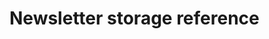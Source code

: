 <script setup>
import ReferenceTable from '../../components/ReferenceTable.vue';
import ReferenceOption from '../../components/ReferenceOption.vue';
</script>
# Newsletter storage reference

<!-- @include: ./cleverreach.md -->

